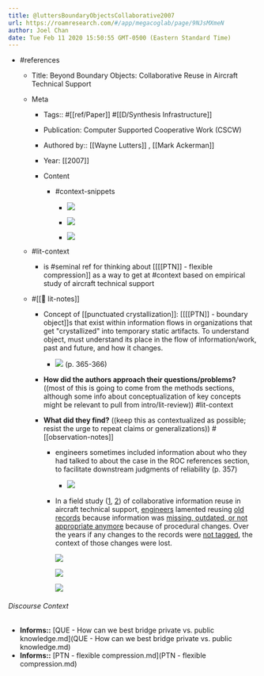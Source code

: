 ```yaml
---
title: @luttersBoundaryObjectsCollaborative2007
url: https://roamresearch.com/#/app/megacoglab/page/9NJsMXmeN
author: Joel Chan
date: Tue Feb 11 2020 15:50:55 GMT-0500 (Eastern Standard Time)
---
```


- #references

    - Title: Beyond Boundary Objects: Collaborative Reuse in Aircraft Technical Support

    - Meta

        - Tags:: #[[ref/Paper]] #[[D/Synthesis Infrastructure]]

        - Publication: Computer Supported Cooperative Work (CSCW)

        - Authored by::  [[Wayne Lutters]] ,  [[Mark Ackerman]]

        - Year: [[2007]]

        - Content

            - #context-snippets

                - ![](https://firebasestorage.googleapis.com/v0/b/firescript-577a2.appspot.com/o/imgs%2Fapp%2Fmegacoglab%2FNYuuWA8u30.png?alt=media&token=9373424d-e37a-4087-acb4-2a81b14b4c90)

                - ![](https://firebasestorage.googleapis.com/v0/b/firescript-577a2.appspot.com/o/imgs%2Fapp%2Fmegacoglab%2F1E7PICjFNA.png?alt=media&token=eedfa6d7-109a-49f2-b5ee-a188621a56ee)

                - ![](https://firebasestorage.googleapis.com/v0/b/firescript-577a2.appspot.com/o/imgs%2Fapp%2Fmegacoglab%2FYYrLEASOci.png?alt=media&token=620a5b60-4f92-4f2a-9268-64e4a4fab994)

    - #lit-context

        - is #seminal ref for thinking about [[[[PTN]] - flexible compression]] as a way to get at #context  based on empirical study of aircraft technical support

    - #[[📝 lit-notes]]

        - Concept of [[punctuated crystallization]]: [[[[PTN]] - boundary object]]s that exist within information flows in organizations that get "crystallized" into temporary static artifacts. To understand object, must understand its place in the flow of information/work, past and future, and how it changes.

            - ![](https://firebasestorage.googleapis.com/v0/b/firescript-577a2.appspot.com/o/imgs%2Fapp%2Fmegacoglab%2FG9T2vHDvr9.png?alt=media&token=c2d70867-1bed-4418-8677-48d0e88acbea) (p. 365-366)

        - **How did the authors approach their questions/problems?** ((most of this is going to come from the methods sections, although some info about conceptualization of key concepts might be relevant to pull from intro/lit-review)) #lit-context

        - **What did they find?** ((keep this as contextualized as possible; resist the urge to repeat claims or generalizations)) #[[observation-notes]]

            - engineers sometimes included information about who they had talked to about the case in the ROC references section, to facilitate downstream judgments of reliability (p. 357)

                - ![](https://firebasestorage.googleapis.com/v0/b/firescript-577a2.appspot.com/o/imgs%2Fapp%2Fmegacoglab%2FdirZWk5ezS?alt=media&token=f19f4505-7e37-4a9f-b177-599ed78e8869)

            - In a field study ([1](![](https://firebasestorage.googleapis.com/v0/b/firescript-577a2.appspot.com/o/imgs%2Fapp%2Fmegacoglab%2FYYrLEASOci.png?alt=media&token=620a5b60-4f92-4f2a-9268-64e4a4fab994)), [2](((PxBZyhifs)))) of collaborative information reuse in aircraft technical support, [engineers](((bN1lFNGQF))) lamented reusing [old records](((hiZNe4PgH))) because information was [missing, outdated, or not appropriate anymore](((iMmo84-Q5))) because of procedural changes. Over the years if any changes to the records were [not tagged](((u6oO3mu-M))), the context of those changes were lost.

                ![](https://firebasestorage.googleapis.com/v0/b/firescript-577a2.appspot.com/o/imgs%2Fapp%2Fmegacoglab%2FuEK3Mxh7LT.png?alt=media&token=04134bdb-948a-4994-8203-92487faefbd1)

                ![](https://firebasestorage.googleapis.com/v0/b/firescript-577a2.appspot.com/o/imgs%2Fapp%2Fmegacoglab%2FCAuivC9ftx.png?alt=media&token=20b3b6d2-5da8-4d72-8209-606df2a9f45b)

                ![](https://firebasestorage.googleapis.com/v0/b/firescript-577a2.appspot.com/o/imgs%2Fapp%2Fmegacoglab%2Fof2_R7gYN5.png?alt=media&token=0cf05b15-bf9a-44a7-bf41-acaae6c09864)

###### Discourse Context

- **Informs::** [QUE - How can we best bridge private vs. public knowledge.md](QUE - How can we best bridge private vs. public knowledge.md)
- **Informs::** [PTN - flexible compression.md](PTN - flexible compression.md)

